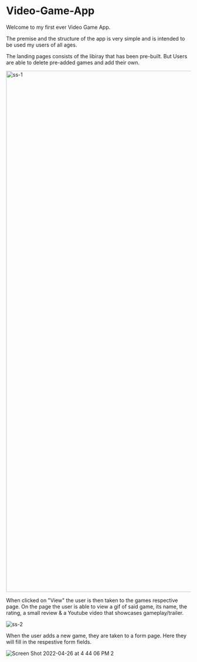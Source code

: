 # Video-Game-App

Welcome to my first ever Video Game App.


The premise and the structure of the app is very simple and is intended to be used my users of all ages.

The landing pages consists of the libiray that has been pre-built. But Users are able to delete pre-added games and add their own. 

<img width="1416" alt="ss-1" src="https://user-images.githubusercontent.com/96808978/165411052-9fc9a51d-fafe-4093-8cd1-08cb58f1c2cc.png">




When clicked on "View" the user is then taken to the games respective page. 
On the page the user is able to view a gif of said game, 
its name, the rating, a small review & a Youtube video that showcases gameplay/trailer.

![ss-2](https://user-images.githubusercontent.com/96808978/165411180-fffdf894-00b7-4721-aad3-0e729911bbe9.png)




When the user adds a new game, they are taken to a form page. Here they will fill in the respestive form fields.  

![Screen Shot 2022-04-26 at 4 44 06 PM 2](https://user-images.githubusercontent.com/96808978/165411304-5c96ba10-39f7-4f10-b1ea-48a6f8ca61bf.png)
